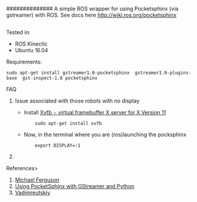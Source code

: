 
############## 
A simple ROS wrapper for using Pocketsphinx (via gstreamer) with ROS. See docs here http://wiki.ros.org/pocketsphinx
##




Tested in:
- ROS Kinectic 
- Ubuntu 16.04
 
 
Requirements:

```
sudo apt-get install gstreamer1.0-pocketsphinx  gstreamer1.0-plugins-base  gst-inspect-1.0 pocketsphinx
```

FAQ

1. Issue associated with those robots with no display
    * Install [Xvfb − virtual framebuffer X server for X Version 11](https://www.x.org/archive/X11R7.6/doc/man/man1/Xvfb.1.xhtml)
        
        ```
            sudo apt-get install xvfb
        ```   
        
    * Now, in the terminal where you are (ros)launching the pocksphinx
    
        ``` 
            export DISPLAY=:1        
        ```   
        
2. 
  

References>

1. [Michael Ferguson](https://github.com/mikeferguson/pocketsphinx)
2. [Using PocketSphinx with GStreamer and Python](http://cmusphinx.sourceforge.net/wiki/gstreamer)
3. [Vadimreutskiy](https://github.com/vadimreutskiy/pocketsphinx)
